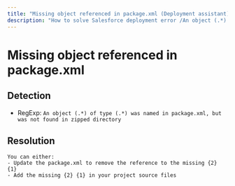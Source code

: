 ```yaml
---
title: "Missing object referenced in package.xml (Deployment assistant)"
description: "How to solve Salesforce deployment error /An object (.*) of type (.*) was named in package.xml, but was not found in zipped directory/gm"
---
```

<!-- markdownlint-disable MD013 -->
# Missing object referenced in package.xml

## Detection

- RegExp: `An object (.*) of type (.*) was named in package.xml, but was not found in zipped directory`

## Resolution

```shell
You can either:
- Update the package.xml to remove the reference to the missing {2} {1}
- Add the missing {2} {1} in your project source files
```
